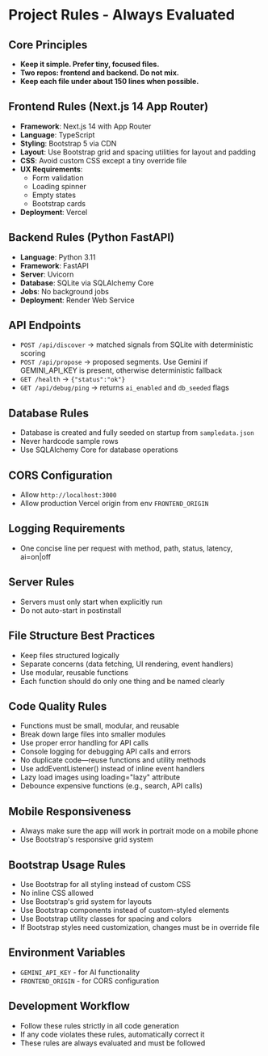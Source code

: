 # Project Rules - Always Evaluated

## Core Principles
- **Keep it simple. Prefer tiny, focused files.**
- **Two repos: frontend and backend. Do not mix.**
- **Keep each file under about 150 lines when possible.**

## Frontend Rules (Next.js 14 App Router)
- **Framework**: Next.js 14 with App Router
- **Language**: TypeScript
- **Styling**: Bootstrap 5 via CDN
- **Layout**: Use Bootstrap grid and spacing utilities for layout and padding
- **CSS**: Avoid custom CSS except a tiny override file
- **UX Requirements**:
  - Form validation
  - Loading spinner
  - Empty states
  - Bootstrap cards
- **Deployment**: Vercel

## Backend Rules (Python FastAPI)
- **Language**: Python 3.11
- **Framework**: FastAPI
- **Server**: Uvicorn
- **Database**: SQLite via SQLAlchemy Core
- **Jobs**: No background jobs
- **Deployment**: Render Web Service

## API Endpoints
- `POST /api/discover` → matched signals from SQLite with deterministic scoring
- `POST /api/propose` → proposed segments. Use Gemini if GEMINI_API_KEY is present, otherwise deterministic fallback
- `GET /health` → `{"status":"ok"}`
- `GET /api/debug/ping` → returns `ai_enabled` and `db_seeded` flags

## Database Rules
- Database is created and fully seeded on startup from `sampledata.json`
- Never hardcode sample rows
- Use SQLAlchemy Core for database operations

## CORS Configuration
- Allow `http://localhost:3000`
- Allow production Vercel origin from env `FRONTEND_ORIGIN`

## Logging Requirements
- One concise line per request with method, path, status, latency, ai=on|off

## Server Rules
- Servers must only start when explicitly run
- Do not auto-start in postinstall

## File Structure Best Practices
- Keep files structured logically
- Separate concerns (data fetching, UI rendering, event handlers)
- Use modular, reusable functions
- Each function should do only one thing and be named clearly

## Code Quality Rules
- Functions must be small, modular, and reusable
- Break down large files into smaller modules
- Use proper error handling for API calls
- Console logging for debugging API calls and errors
- No duplicate code—reuse functions and utility methods
- Use addEventListener() instead of inline event handlers
- Lazy load images using loading="lazy" attribute
- Debounce expensive functions (e.g., search, API calls)

## Mobile Responsiveness
- Always make sure the app will work in portrait mode on a mobile phone
- Use Bootstrap's responsive grid system

## Bootstrap Usage Rules
- Use Bootstrap for all styling instead of custom CSS
- No inline CSS allowed
- Use Bootstrap's grid system for layouts
- Use Bootstrap components instead of custom-styled elements
- Use Bootstrap utility classes for spacing and colors
- If Bootstrap styles need customization, changes must be in override file

## Environment Variables
- `GEMINI_API_KEY` - for AI functionality
- `FRONTEND_ORIGIN` - for CORS configuration

## Development Workflow
- Follow these rules strictly in all code generation
- If any code violates these rules, automatically correct it
- These rules are always evaluated and must be followed
